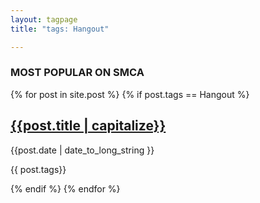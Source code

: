 ```yaml
---
layout: tagpage
title: "tags: Hangout"

---
```

<div class="side-posts">
            <h3>MOST POPULAR ON SMCA</h3>
            {% for post in site.post %}
            {% if post.tags == Hangout %}
            <div class="side-post">
                <a href="{{post.url}}"><div class="side-img" style="background-image:url('{{post.img}}')"></div></a>
                <a href="{{post.url}}"><h2>{{post.title | capitalize}}</h2></a>
                <div class="side-header">
                    <p>{{post.date | date_to_long_string }}</p>
                    <p>{{ post.tags}}</p>
                </div>
            </div>
            {% endif %}
            {% endfor %}
        </div>